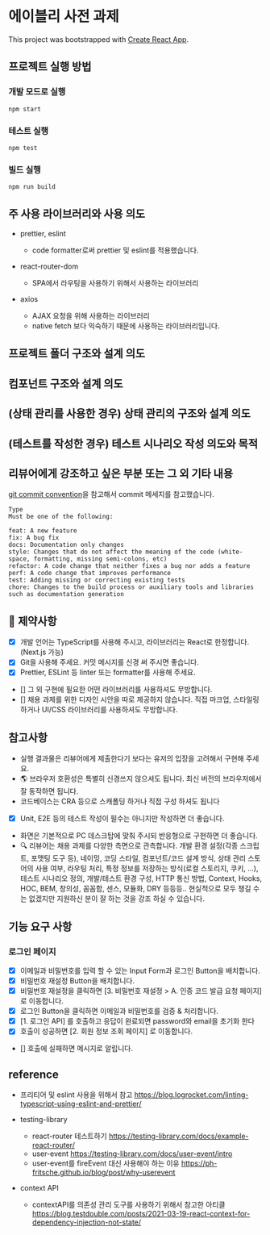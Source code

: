 # 에이블리 사전 과제

This project was bootstrapped with [Create React App](https://github.com/facebook/create-react-app).

## 프로젝트 실행 방법

### 개발 모드로 실행

```
npm start
```

### 테스트 실행

```
npm test
```

### 빌드 실행

```
npm run build
```

## 주 사용 라이브러리와 사용 의도

- prettier, eslint

  - code formatter로써 prettier 및 eslint를 적용했습니다.

- react-router-dom

  - SPA에서 라우팅을 사용하기 위해서 사용하는 라이브러리

- axios
  - AJAX 요청을 위해 사용하는 라이브러리
  - native fetch 보다 익숙하기 때문에 사용하는 라이브러리입니다.

## 프로젝트 폴더 구조와 설계 의도

## 컴포넌트 구조와 설계 의도

## (상태 관리를 사용한 경우) 상태 관리의 구조와 설계 의도

## (테스트를 작성한 경우) 테스트 시나리오 작성 의도와 목적

## 리뷰어에게 강조하고 싶은 부분 또는 그 외 기타 내용

[git commit convention](https://github.com/nhn/toast-ui.vue-editor/blob/master/docs/COMMIT_MESSAGE_CONVENTION.md)을 참고해서 commit 메세지를 참고했습니다.

```
Type
Must be one of the following:

feat: A new feature
fix: A bug fix
docs: Documentation only changes
style: Changes that do not affect the meaning of the code (white-space, formatting, missing semi-colons, etc)
refactor: A code change that neither fixes a bug nor adds a feature
perf: A code change that improves performance
test: Adding missing or correcting existing tests
chore: Changes to the build process or auxiliary tools and libraries such as documentation generation
```

## 🧐 제약사항

- [x] 개발 언어는 TypeScript를 사용해 주시고, 라이브러리는 React로 한정합니다. (Next.js 가능)
- [x] Git을 사용해 주세요. 커밋 메시지를 신경 써 주시면 좋습니다.
- [x] Prettier, ESLint 등 linter 또는 formatter를 사용해 주세요.
- [] 그 외 구현에 필요한 어떤 라이브러리를 사용하셔도 무방합니다.
- [] 채용 과제를 위한 디자인 시안을 따로 제공하지 않습니다. 직접 마크업, 스타일링 하거나 UI/CSS 라이브러리를 사용하셔도 무방합니다.

## 참고사항

- 실행 결과물은 리뷰어에게 제출한다기 보다는 유저의 입장을 고려해서 구현해 주세요.
- 🌎 브라우저 호환성은 특별히 신경쓰지 않으셔도 됩니다. 최신 버전의 브라우저에서 잘 동작하면 됩니다.
- 코드베이스는 CRA 등으로 스캐폴딩 하거나 직접 구성 하셔도 됩니다
- [x] Unit, E2E 등의 테스트 작성이 필수는 아니지만 작성하면 더 좋습니다.
- 화면은 기본적으로 PC 데스크탑에 맞춰 주시되 반응형으로 구현하면 더 좋습니다.
- 🔍 리뷰어는 채용 과제를 다양한 측면으로 관측합니다. 개발 환경 설정(각종 스크립트, 포맷팅 도구 등), 네이밍, 코딩 스타일, 컴포넌트/코드 설계 방식, 상태 관리 스토어의 사용 여부, 라우팅 처리, 특정 정보를 저장하는 방식(로컬 스토리지, 쿠키, ...), 테스트 시나리오 정의, 개발/테스트 환경 구성, HTTP 통신 방법, Context, Hooks, HOC, BEM, 창의성, 꼼꼼함, 센스, 모듈화, DRY 등등등.. 현실적으로 모두 챙길 수는 없겠지만 지원하신 분이 잘 하는 것을 강조 하실 수 있습니다.

## 기능 요구 사항

### 로그인 페이지

- [x] 이메일과 비밀번호를 입력 할 수 있는 Input Form과 로그인 Button을 배치합니다.
- [x] 비밀번호 재설정 Button을 배치합니다.
- [x] 비밀번호 재설정을 클릭하면 [3. 비밀번호 재설정 > A. 인증 코드 발급 요청 페이지] 로 이동합니다.
- [x] 로그인 Button을 클릭하면 이메일과 비밀번호를 검증 & 처리합니다.
- [x] [1. 로그인 API] 를 호출하고 응답이 완료되면 password와 email을 초기화 한다
- [x] 호출이 성공하면 [2. 회원 정보 조회 페이지] 로 이동합니다.
- [] 호출에 실패하면 메시지로 알립니다.

## reference

- 프리티어 및 eslint 사용을 위해서 참고 https://blog.logrocket.com/linting-typescript-using-eslint-and-prettier/

- testing-library

  - react-router 테스트하기 https://testing-library.com/docs/example-react-router/
  - user-event https://testing-library.com/docs/user-event/intro
  - user-event를 fireEvent 대신 사용해야 하는 이유 https://ph-fritsche.github.io/blog/post/why-userevent

- context API
  - contextAPI를 의존성 관리 도구를 사용하기 위해서 참고한 아티클 https://blog.testdouble.com/posts/2021-03-19-react-context-for-dependency-injection-not-state/
